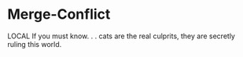 # Merge-Conflict
LOCAL
If you must know. . . cats are the real culprits, they are secretly ruling this world. 
